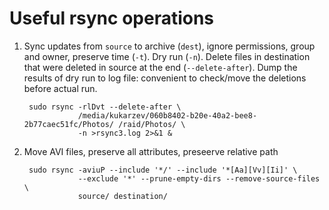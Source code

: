 # Useful rsync operations

1) Sync updates from `source` to archive (`dest`), ignore permissions, group and owner, preserve time (`-t`). Dry run (`-n`). 
   Delete files in destination that were deleted in source at the end (`--delete-after`). Dump the results of dry run to log file:
   convenient to check/move the deletions before actual run.
   
        sudo rsync -rlDvt --delete-after \
                   /media/kukarzev/060b8402-b20e-40a2-bee8-2b77caec51fc/Photos/ /raid/Photos/ \
                   -n >rsync3.log 2>&1 &

1) Move AVI files, preserve all attributes, preseerve relative path

        sudo rsync -aviuP --include '*/' --include '*[Aa][Vv][Ii]' \
                   --exclude '*' --prune-empty-dirs --remove-source-files \
                   source/ destination/
